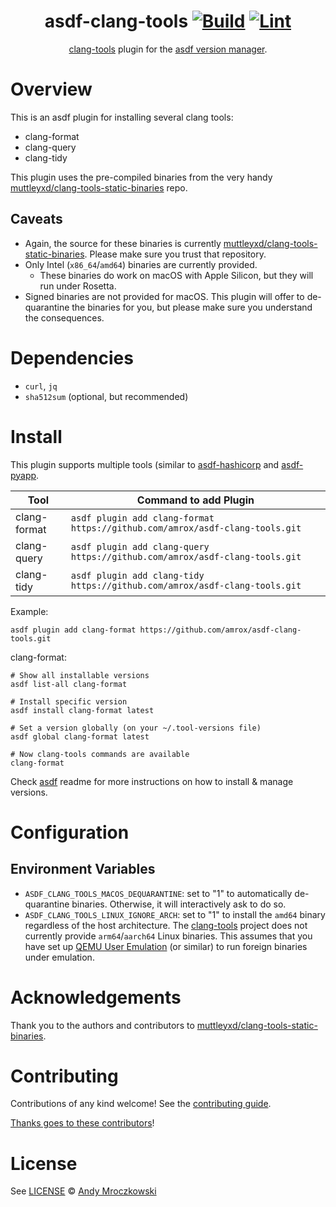 <div align="center">

# asdf-clang-tools [![Build](https://github.com/amrox/asdf-clang-tools/actions/workflows/build.yml/badge.svg)](https://github.com/amrox/asdf-clang-tools/actions/workflows/build.yml) [![Lint](https://github.com/amrox/asdf-clang-tools/actions/workflows/lint.yml/badge.svg)](https://github.com/amrox/asdf-clang-tools/actions/workflows/lint.yml)


[clang-tools](https://github.com/muttleyxd/clang-tools-static-binaries) plugin for the [asdf version manager](https://asdf-vm.com).

</div>

# Overview

This is an asdf plugin for installing several clang tools:

- clang-format
- clang-query
- clang-tidy

This plugin uses the pre-compiled binaries from the very handy [muttleyxd/clang-tools-static-binaries](https://github.com/muttleyxd/clang-tools-static-binaries) repo.

## Caveats

- Again, the source for these binaries is currently [muttleyxd/clang-tools-static-binaries](https://github.com/muttleyxd/clang-tools-static-binaries). Please make sure you trust that repository.
- Only Intel (`x86_64`/`amd64`) binaries are currently provided.
  - These binaries do work on macOS with Apple Silicon, but they will run under Rosetta.
- Signed binaries are not provided for macOS. This plugin will offer to de-quarantine the binaries for you, but please make sure you understand the consequences.

# Dependencies

- `curl`, `jq`
- `sha512sum` (optional, but recommended)

# Install

This plugin supports multiple tools (similar to [asdf-hashicorp](https://github.com/asdf-community/asdf-hashicorp) and [asdf-pyapp](https://github.com/amrox/asdf-pyapp).

| Tool         | Command to add Plugin                                                        |
| ------------ | ---------------------------------------------------------------------------- |
| clang-format | `asdf plugin add clang-format https://github.com/amrox/asdf-clang-tools.git` |
| clang-query  | `asdf plugin add clang-query https://github.com/amrox/asdf-clang-tools.git`  |
| clang-tidy   | `asdf plugin add clang-tidy https://github.com/amrox/asdf-clang-tools.git`   |


Example:

```shell
asdf plugin add clang-format https://github.com/amrox/asdf-clang-tools.git
```

clang-format:

```shell
# Show all installable versions
asdf list-all clang-format

# Install specific version
asdf install clang-format latest

# Set a version globally (on your ~/.tool-versions file)
asdf global clang-format latest

# Now clang-tools commands are available
clang-format
```

Check [asdf](https://github.com/asdf-vm/asdf) readme for more instructions on how to
install & manage versions.

# Configuration

## Environment Variables

- `ASDF_CLANG_TOOLS_MACOS_DEQUARANTINE`: set to "1" to automatically de-quarantine binaries. Otherwise, it will interactively ask to do so.
- `ASDF_CLANG_TOOLS_LINUX_IGNORE_ARCH`: set to "1" to install the `amd64` binary regardless of the host architecture. The [clang-tools](https://github.com/muttleyxd/clang-tools-static-binaries) project does not currently provide `arm64`/`aarch64` Linux binaries. This assumes that you have set up [QEMU User Emulation](https://wiki.debian.org/QemuUserEmulation) (or similar) to run foreign binaries under emulation.

# Acknowledgements

Thank you to the authors and contributors to [muttleyxd/clang-tools-static-binaries](https://github.com/muttleyxd/clang-tools-static-binaries).

# Contributing

Contributions of any kind welcome! See the [contributing guide](contributing.md).

[Thanks goes to these contributors](https://github.com/amrox/asdf-clang-tools/graphs/contributors)!

# License

See [LICENSE](LICENSE) © [Andy Mroczkowski](https://github.com/amrox/)
